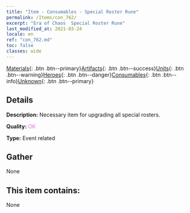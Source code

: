 ```yaml
---
title: "Item - Consumables - Special Roster Rune"
permalink: /Items/con_762/
excerpt: "Era of Chaos  Special Roster Rune"
last_modified_at: 2021-03-24
locale: en
ref: "con_762.md"
toc: false
classes: wide
---
```

 [Materials](/Items/){: .btn .btn--primary}[Artifacts](/Items/Artifacts/){: .btn .btn--success}[Units](/Items/Units/){: .btn .btn--warning}[Heroes](/Items/Heroes/){: .btn .btn--danger}[Consumables](/Items/Consumables/){: .btn .btn--info}[Unknown](/Items/Unknown/){: .btn .btn--primary}

## Details
 **Description:** Necessary item for upgrading all special rosters.

 **Quality:** <span style="color: #DA70D6">OK</span>

 **Type:** Event related

## Gather

  None

## This item contains:

  None

